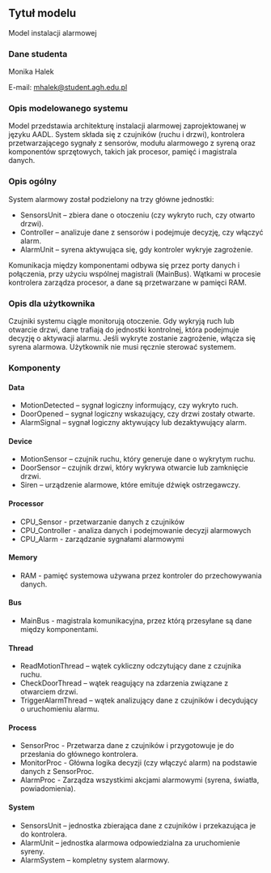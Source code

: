 ## Tytuł modelu
Model instalacji alarmowej 

### Dane studenta
Monika Halek

E-mail: mhalek@student.agh.edu.pl
### Opis modelowanego systemu
Model przedstawia architekturę instalacji alarmowej zaprojektowanej w języku AADL. System składa się z czujników (ruchu i drzwi), kontrolera przetwarzającego sygnały z sensorów, modułu alarmowego z syreną oraz komponentów sprzętowych, 
takich jak procesor, pamięć i magistrala danych. 

### Opis ogólny
System alarmowy został podzielony na trzy główne jednostki:
- SensorsUnit – zbiera dane o otoczeniu (czy wykryto ruch, czy otwarto drzwi).
- Controller – analizuje dane z sensorów i podejmuje decyzję, czy włączyć alarm.
- AlarmUnit – syrena aktywująca się, gdy kontroler wykryje zagrożenie.

Komunikacja między komponentami odbywa się przez porty danych i połączenia, przy użyciu wspólnej magistrali (MainBus). Wątkami w procesie kontrolera zarządza procesor, a dane są przetwarzane w pamięci RAM. 

### Opis dla użytkownika
Czujniki systemu ciągle monitorują otoczenie. Gdy wykryją ruch lub otwarcie drzwi, dane trafiają do jednostki kontrolnej, która podejmuje decyzję o aktywacji alarmu. Jeśli wykryte zostanie zagrożenie, włącza się syrena alarmowa. 
Użytkownik nie musi ręcznie sterować systemem.

### Komponenty
#### Data
- MotionDetected – sygnał logiczny informujący, czy wykryto ruch.
- DoorOpened – sygnał logiczny wskazujący, czy drzwi zostały otwarte.
- AlarmSignal – sygnał logiczny aktywujący lub dezaktywujący alarm.
#### Device
- MotionSensor – czujnik ruchu, który generuje dane o wykrytym ruchu.
- DoorSensor – czujnik drzwi, który wykrywa otwarcie lub zamknięcie drzwi.
- Siren – urządzenie alarmowe, które emituje dźwięk ostrzegawczy.
#### Processor
- CPU_Sensor - przetwarzanie danych z czujników
- CPU_Controller - analiza danych i podejmowanie decyzji alarmowych
- CPU_Alarm	- zarządzanie sygnałami alarmowymi
#### Memory
- RAM - pamięć systemowa używana przez kontroler do przechowywania danych.
#### Bus
- MainBus - magistrala komunikacyjna, przez którą przesyłane są dane między komponentami.
#### Thread
- ReadMotionThread – wątek cykliczny odczytujący dane z czujnika ruchu.
- CheckDoorThread – wątek reagujący na zdarzenia związane z otwarciem drzwi.
- TriggerAlarmThread – wątek analizujący dane z czujników i decydujący o uruchomieniu alarmu.
#### Process
- SensorProc -	Przetwarza dane z czujników i przygotowuje je do przesłania do głównego kontrolera.
- MonitorProc	- Główna logika decyzji (czy włączyć alarm) na podstawie danych z SensorProc.
- AlarmProc	- Zarządza wszystkimi akcjami alarmowymi (syrena, światła, powiadomienia).
#### System
- SensorsUnit – jednostka zbierająca dane z czujników i przekazująca je do kontrolera.
- AlarmUnit – jednostka alarmowa odpowiedzialna za uruchomienie syreny.
- AlarmSystem – kompletny system alarmowy.
